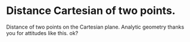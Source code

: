 # Distance Cartesian of two points.
 Distance of two points on the Cartesian plane. Analytic geometry thanks you for attitudes like this. ok?
